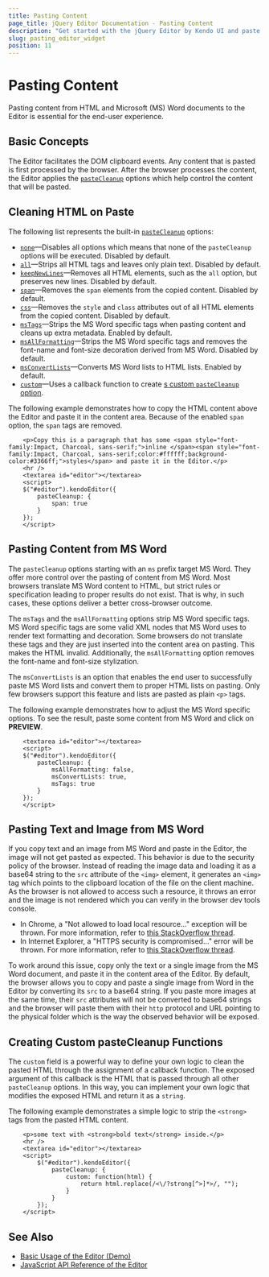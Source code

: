 ```yaml
---
title: Pasting Content
page_title: jQuery Editor Documentation - Pasting Content
description: "Get started with the jQuery Editor by Kendo UI and paste content from HTML and MS Word documents."
slug: pasting_editor_widget
position: 11
---
```


# Pasting Content

Pasting content from HTML and Microsoft (MS) Word documents to the Editor is essential for the end-user experience.

## Basic Concepts

The Editor facilitates the DOM clipboard events. Any content that is pasted is first processed by the browser. After the browser processes the content, the Editor applies the [`pasteCleanup`](/api/javascript/ui/editor/configuration/pastecleanup) options which help control the content that will be pasted.

## Cleaning HTML on Paste

The following list represents the built-in [`pasteCleanup`](/api/javascript/ui/editor/configuration/pastecleanup) options:

* [`none`](/api/javascript/ui/editor/configuration/pastecleanup.none)&mdash;Disables all options which means that none of the `pasteCleanup` options will be executed. Disabled by default.
* [`all`](/api/javascript/ui/editor/configuration/pastecleanup.all)&mdash;Strips all HTML tags and leaves only plain text. Disabled by default.
* [`keepNewLines`](/api/javascript/ui/editor/configuration/pastecleanup.keepnewlines)&mdash;Removes all HTML elements, such as the `all` option, but preserves new lines. Disabled by default.
* [`span`](/api/javascript/ui/editor/configuration/pastecleanup.span)&mdash;Removes the `span` elements from the copied content. Disabled by default.
* [`css`](/api/javascript/ui/editor/configuration/pastecleanup.css)&mdash;Removes the `style` and `class` attributes out of all HTML elements from the copied content. Disabled by default.
* [`msTags`](/api/javascript/ui/editor/configuration/pastecleanup.mstags)&mdash;Strips the MS Word specific tags when pasting content and cleans up extra metadata. Enabled by default.
* [`msAllFormatting`](/api/javascript/ui/editor/configuration/pastecleanup.msallformatting)&mdash;Strips the MS Word specific tags and removes the font-name and font-size decoration derived from MS Word. Disabled by default.
* [`msConvertLists`](/api/javascript/ui/editor/configuration/pastecleanup.msconvertlists)&mdash;Converts MS Word lists to HTML lists. Enabled by default.
* [`custom`](/api/javascript/ui/editor/configuration/pastecleanup.custom)&mdash;Uses a callback function to create [s custom `pasteCleanup` option](#create-your-own-pastecleanup-fucntion).

The following example demonstrates how to copy the HTML content above the Editor and paste it in the content area. Because of the enabled `span` option, the `span` tags are removed.

```dojo
    <p>Copy this is a paragraph that has some <span style="font-family:Impact, Charcoal, sans-serif;">inline </span><span style="font-family:Impact, Charcoal, sans-serif;color:#ffffff;background-color:#3366ff;">styles</span> and paste it in the Editor.</p>
    <hr />
    <textarea id="editor"></textarea>
    <script>
    $("#editor").kendoEditor({
        pasteCleanup: {
            span: true
        }
    });
    </script>
````

## Pasting Content from MS Word

The `pasteCleanup` options starting with an `ms` prefix target MS Word. They offer more control over the pasting of content from MS Word. Most browsers translate MS Word content to HTML, but strict rules or specification leading to proper results do not exist. That is why, in such cases, these options deliver a better cross-browser outcome.

The `msTags` and the `msAllFormatting` options strip MS Word specific tags. MS Word specific tags are some valid XML nodes that MS Word uses to render text formatting and decoration. Some browsers do not translate these tags and they are just inserted into the content area on pasting. This makes the HTML invalid. Additionally, the `msAllFormatting` option removes the font-name and font-size stylization.

The `msConvertLists` is an option that enables the end user to successfully paste MS Word lists and convert them to proper HTML lists on pasting. Only few browsers support this feature and lists are pasted as plain `<p>` tags.

The following example demonstrates how to adjust the MS Word specific options. To see the result, paste some content from MS Word and click on **PREVIEW**.

```dojo
    <textarea id="editor"></textarea>
    <script>
    $("#editor").kendoEditor({
        pasteCleanup: {
            msAllFormatting: false,
            msConvertLists: true,
            msTags: true
        }
    });
    </script>
```

## Pasting Text and Image from MS Word

If you copy text and an image from MS Word and paste in the Editor, the image will not get pasted as expected. This behavior is due to the security policy of the browser. Instead of reading the image data and loading it as a base64 string to the `src` attribute of the `<img>` element, it generates an `<img>` tag which points to the clipboard location of the file on the client machine. As the browser is not allowed to access such a resource, it throws an error and the image is not rendered which you can verify in the browser dev tools console.

* In Chrome, a "Not allowed to load local resource..." exception will be thrown. For more information, refer to [this StackOverflow thread](https://stackoverflow.com/questions/39007243/cannot-open-local-file-chrome-not-allowed-to-load-local-resource).
* In Internet Explorer, a "HTTPS security is compromised..." error will be thrown. For more information, refer to [this StackOverflow thread](https://stackoverflow.com/questions/16168132/https-security-is-compromised-error-how-to-fix).

To work around this issue, copy only the text or a single image from the MS Word document, and paste it in the content area of the Editor. By default, the browser allows you to copy and paste a single image from Word in the Editor by converting its `src` to a base64 string. If you paste more images at the same time, their `src` attributes will not be converted to base64 strings and the browser will paste them with their `http` protocol and URL pointing to the physical folder which is the way the observed behavior will be exposed.

## Creating Custom pasteCleanup Functions

The `custom` field is a powerful way to define your own logic to clean the pasted HTML through the assignment of a callback function. The exposed argument of this callback is the HTML that is passed through all other `pasteCleanup` options. In this way, you can implement your own logic that modifies the exposed HTML and return it as a `string`.

The following example demonstrates a simple logic to strip the `<strong>` tags from the pasted HTML content.

```dojo
    <p>some text with <strong>bold text</strong> inside.</p>
    <hr />
    <textarea id="editor"></textarea>
    <script>
        $("#editor").kendoEditor({
            pasteCleanup: {
                custom: function(html) {
                    return html.replace(/<\/?strong[^>]*>/, "");
                }
            }
        });
    </script>
````

## See Also

* [Basic Usage of the Editor (Demo)](https://demos.telerik.com/kendo-ui/editor/index)
* [JavaScript API Reference of the Editor](/api/javascript/ui/editor)
